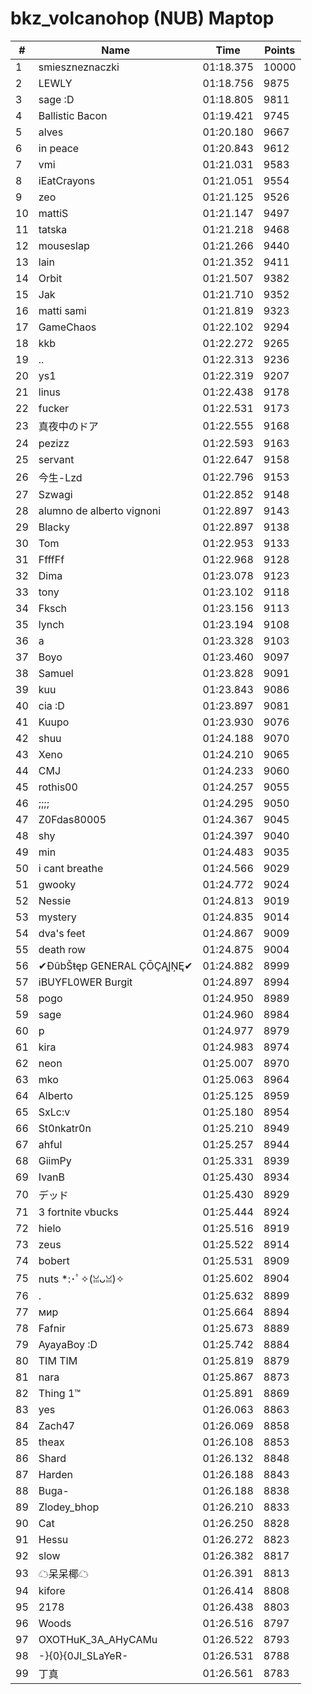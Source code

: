 # bkz_volcanohop (NUB) Maptop

|  # | Name | Time | Points |
|-------------- | -------------- | -------------- | -------------- | 
| 1 | smieszneznaczki | 01:18.375 | 10000 | 
| 2 | LEWLY | 01:18.756 | 9875 | 
| 3 | sage :D | 01:18.805 | 9811 | 
| 4 | Ballistic Bacon | 01:19.421 | 9745 | 
| 5 | alves | 01:20.180 | 9667 | 
| 6 | in peace | 01:20.843 | 9612 | 
| 7 | vmi | 01:21.031 | 9583 | 
| 8 | iEatCrayons | 01:21.051 | 9554 | 
| 9 | zeo | 01:21.125 | 9526 | 
| 10 | mattiS | 01:21.147 | 9497 | 
| 11 | tatska | 01:21.218 | 9468 | 
| 12 | mouseslap | 01:21.266 | 9440 | 
| 13 | lain | 01:21.352 | 9411 | 
| 14 | Orbit | 01:21.507 | 9382 | 
| 15 | Jak | 01:21.710 | 9352 | 
| 16 | matti sami | 01:21.819 | 9323 | 
| 17 | GameChaos | 01:22.102 | 9294 | 
| 18 | kkb | 01:22.272 | 9265 | 
| 19 | .. | 01:22.313 | 9236 | 
| 20 | ys1 | 01:22.319 | 9207 | 
| 21 | linus | 01:22.438 | 9178 | 
| 22 | fucker | 01:22.531 | 9173 | 
| 23 | 真夜中のドア | 01:22.555 | 9168 | 
| 24 | pezizz | 01:22.593 | 9163 | 
| 25 | servant | 01:22.647 | 9158 | 
| 26 | 今生-Lzd | 01:22.796 | 9153 | 
| 27 | Szwagi | 01:22.852 | 9148 | 
| 28 | alumno de alberto vignoni | 01:22.897 | 9143 | 
| 29 | Blacky | 01:22.897 | 9138 | 
| 30 | Tom | 01:22.953 | 9133 | 
| 31 | FfffFf | 01:22.968 | 9128 | 
| 32 | Dima | 01:23.078 | 9123 | 
| 33 | tony | 01:23.102 | 9118 | 
| 34 | Fksch | 01:23.156 | 9113 | 
| 35 | lynch | 01:23.194 | 9108 | 
| 36 | a | 01:23.328 | 9103 | 
| 37 | Boyo | 01:23.460 | 9097 | 
| 38 | Samuel | 01:23.828 | 9091 | 
| 39 | kuu | 01:23.843 | 9086 | 
| 40 | cia :D | 01:23.897 | 9081 | 
| 41 | Kuupo | 01:23.930 | 9076 | 
| 42 | shuu | 01:24.188 | 9070 | 
| 43 | Xeno | 01:24.210 | 9065 | 
| 44 | CMJ | 01:24.233 | 9060 | 
| 45 | rothis00 | 01:24.257 | 9055 | 
| 46 | ;;;; | 01:24.295 | 9050 | 
| 47 | Z0Fdas80005 | 01:24.367 | 9045 | 
| 48 | shy | 01:24.397 | 9040 | 
| 49 | min | 01:24.483 | 9035 | 
| 50 | i cant breathe | 01:24.566 | 9029 | 
| 51 | gwooky | 01:24.772 | 9024 | 
| 52 | Nessie | 01:24.813 | 9019 | 
| 53 | mystery | 01:24.835 | 9014 | 
| 54 | dva's feet | 01:24.867 | 9009 | 
| 55 | death row | 01:24.875 | 9004 | 
| 56 | ✔ĐûbŠŧęp GENERAL ÇŌÇĄĮŅĘ✔ | 01:24.882 | 8999 | 
| 57 | iBUYFL0WER Burgit | 01:24.897 | 8994 | 
| 58 | pogo | 01:24.950 | 8989 | 
| 59 | sage | 01:24.960 | 8984 | 
| 60 | p | 01:24.977 | 8979 | 
| 61 | kira | 01:24.983 | 8974 | 
| 62 | neon | 01:25.007 | 8970 | 
| 63 | mko | 01:25.063 | 8964 | 
| 64 | Alberto | 01:25.125 | 8959 | 
| 65 | SxLc:v | 01:25.180 | 8954 | 
| 66 | St0nkatr0n | 01:25.210 | 8949 | 
| 67 | ahful | 01:25.257 | 8944 | 
| 68 | GiimPy | 01:25.331 | 8939 | 
| 69 | IvanB | 01:25.430 | 8934 | 
| 70 | デッド | 01:25.430 | 8929 | 
| 71 | 3 fortnite vbucks | 01:25.444 | 8924 | 
| 72 | hielo | 01:25.516 | 8919 | 
| 73 | zeus | 01:25.522 | 8914 | 
| 74 | bobert | 01:25.531 | 8909 | 
| 75 | nuts *:･ﾟ✧(ꈍᴗꈍ)✧ | 01:25.602 | 8904 | 
| 76 | . | 01:25.632 | 8899 | 
| 77 | мир | 01:25.664 | 8894 | 
| 78 | Fafnir | 01:25.673 | 8889 | 
| 79 | AyayaBoy :D | 01:25.742 | 8884 | 
| 80 | TIM TIM | 01:25.819 | 8879 | 
| 81 | nara | 01:25.867 | 8873 | 
| 82 | Thing 1™ | 01:25.891 | 8869 | 
| 83 | yes | 01:26.063 | 8863 | 
| 84 | Zach47 | 01:26.069 | 8858 | 
| 85 | theax | 01:26.108 | 8853 | 
| 86 | Shard | 01:26.132 | 8848 | 
| 87 | Harden | 01:26.188 | 8843 | 
| 88 | Buga- | 01:26.188 | 8838 | 
| 89 | Zlodey_bhop | 01:26.210 | 8833 | 
| 90 | Cat | 01:26.250 | 8828 | 
| 91 | Hessu | 01:26.272 | 8823 | 
| 92 | slow | 01:26.382 | 8817 | 
| 93 | ☁呆呆椰☁ | 01:26.391 | 8813 | 
| 94 | kifore | 01:26.414 | 8808 | 
| 95 | 2178 | 01:26.438 | 8803 | 
| 96 | Woods | 01:26.516 | 8797 | 
| 97 | OXOTHuK_3A_AHyCAMu | 01:26.522 | 8793 | 
| 98 | -}{0}{0JI_SLaYeR- | 01:26.531 | 8788 | 
| 99 | 丁真 | 01:26.561 | 8783 | 

